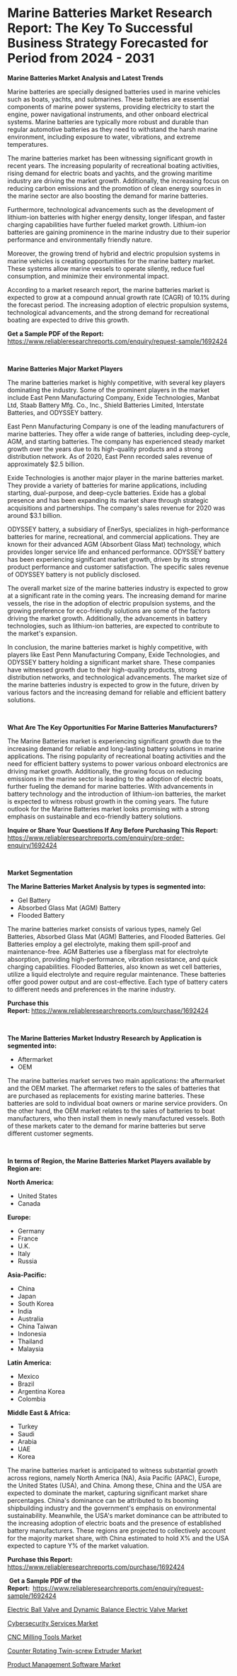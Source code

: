 <p><h1>Marine Batteries Market Research Report: The Key To Successful Business Strategy Forecasted for Period from 2024 - 2031</h1></p><p><strong>Marine Batteries Market Analysis and Latest Trends</strong></p>
<p><p>Marine batteries are specially designed batteries used in marine vehicles such as boats, yachts, and submarines. These batteries are essential components of marine power systems, providing electricity to start the engine, power navigational instruments, and other onboard electrical systems. Marine batteries are typically more robust and durable than regular automotive batteries as they need to withstand the harsh marine environment, including exposure to water, vibrations, and extreme temperatures.</p><p>The marine batteries market has been witnessing significant growth in recent years. The increasing popularity of recreational boating activities, rising demand for electric boats and yachts, and the growing maritime industry are driving the market growth. Additionally, the increasing focus on reducing carbon emissions and the promotion of clean energy sources in the marine sector are also boosting the demand for marine batteries.</p><p>Furthermore, technological advancements such as the development of lithium-ion batteries with higher energy density, longer lifespan, and faster charging capabilities have further fueled market growth. Lithium-ion batteries are gaining prominence in the marine industry due to their superior performance and environmentally friendly nature.</p><p>Moreover, the growing trend of hybrid and electric propulsion systems in marine vehicles is creating opportunities for the marine battery market. These systems allow marine vessels to operate silently, reduce fuel consumption, and minimize their environmental impact.</p><p>According to a market research report, the marine batteries market is expected to grow at a compound annual growth rate (CAGR) of 10.1% during the forecast period. The increasing adoption of electric propulsion systems, technological advancements, and the strong demand for recreational boating are expected to drive this growth.</p></p>
<p><strong>Get a Sample PDF of the Report:&nbsp;</strong> <a href="https://www.reliableresearchreports.com/enquiry/request-sample/1692424">https://www.reliableresearchreports.com/enquiry/request-sample/1692424</a></p>
<p>&nbsp;</p>
<p><strong>Marine Batteries Major Market Players</strong></p>
<p><p>The marine batteries market is highly competitive, with several key players dominating the industry. Some of the prominent players in the market include East Penn Manufacturing Company, Exide Technologies, Manbat Ltd, Staab Battery Mfg. Co., Inc., Shield Batteries Limited, Interstate Batteries, and ODYSSEY battery.</p><p>East Penn Manufacturing Company is one of the leading manufacturers of marine batteries. They offer a wide range of batteries, including deep-cycle, AGM, and starting batteries. The company has experienced steady market growth over the years due to its high-quality products and a strong distribution network. As of 2020, East Penn recorded sales revenue of approximately $2.5 billion.</p><p>Exide Technologies is another major player in the marine batteries market. They provide a variety of batteries for marine applications, including starting, dual-purpose, and deep-cycle batteries. Exide has a global presence and has been expanding its market share through strategic acquisitions and partnerships. The company's sales revenue for 2020 was around $3.1 billion.</p><p>ODYSSEY battery, a subsidiary of EnerSys, specializes in high-performance batteries for marine, recreational, and commercial applications. They are known for their advanced AGM (Absorbent Glass Mat) technology, which provides longer service life and enhanced performance. ODYSSEY battery has been experiencing significant market growth, driven by its strong product performance and customer satisfaction. The specific sales revenue of ODYSSEY battery is not publicly disclosed.</p><p>The overall market size of the marine batteries industry is expected to grow at a significant rate in the coming years. The increasing demand for marine vessels, the rise in the adoption of electric propulsion systems, and the growing preference for eco-friendly solutions are some of the factors driving the market growth. Additionally, the advancements in battery technologies, such as lithium-ion batteries, are expected to contribute to the market's expansion.</p><p>In conclusion, the marine batteries market is highly competitive, with players like East Penn Manufacturing Company, Exide Technologies, and ODYSSEY battery holding a significant market share. These companies have witnessed growth due to their high-quality products, strong distribution networks, and technological advancements. The market size of the marine batteries industry is expected to grow in the future, driven by various factors and the increasing demand for reliable and efficient battery solutions.</p></p>
<p>&nbsp;</p>
<p><strong>What Are The Key Opportunities For Marine Batteries Manufacturers?</strong></p>
<p><p>The Marine Batteries market is experiencing significant growth due to the increasing demand for reliable and long-lasting battery solutions in marine applications. The rising popularity of recreational boating activities and the need for efficient battery systems to power various onboard electronics are driving market growth. Additionally, the growing focus on reducing emissions in the marine sector is leading to the adoption of electric boats, further fueling the demand for marine batteries. With advancements in battery technology and the introduction of lithium-ion batteries, the market is expected to witness robust growth in the coming years. The future outlook for the Marine Batteries market looks promising with a strong emphasis on sustainable and eco-friendly battery solutions.</p></p>
<p><strong>Inquire or Share Your Questions If Any Before Purchasing This Report:</strong> <a href="https://www.reliableresearchreports.com/enquiry/pre-order-enquiry/1692424">https://www.reliableresearchreports.com/enquiry/pre-order-enquiry/1692424</a></p>
<p>&nbsp;</p>
<p><strong>Market Segmentation</strong></p>
<p><strong>The Marine Batteries Market Analysis by types is segmented into:</strong></p>
<p><ul><li>Gel Battery</li><li>Absorbed Glass Mat (AGM) Battery</li><li>Flooded Battery</li></ul></p>
<p><p>The marine batteries market consists of various types, namely Gel Batteries, Absorbed Glass Mat (AGM) Batteries, and Flooded Batteries. Gel Batteries employ a gel electrolyte, making them spill-proof and maintenance-free. AGM Batteries use a fiberglass mat for electrolyte absorption, providing high-performance, vibration resistance, and quick charging capabilities. Flooded Batteries, also known as wet cell batteries, utilize a liquid electrolyte and require regular maintenance. These batteries offer good power output and are cost-effective. Each type of battery caters to different needs and preferences in the marine industry.</p></p>
<p><strong>Purchase this Report:&nbsp;</strong><a href="https://www.reliableresearchreports.com/purchase/1692424">https://www.reliableresearchreports.com/purchase/1692424</a></p>
<p>&nbsp;</p>
<p><strong>The Marine Batteries Market Industry Research by Application is segmented into:</strong></p>
<p><ul><li>Aftermarket</li><li>OEM</li></ul></p>
<p><p>The marine batteries market serves two main applications: the aftermarket and the OEM market. The aftermarket refers to the sales of batteries that are purchased as replacements for existing marine batteries. These batteries are sold to individual boat owners or marine service providers. On the other hand, the OEM market relates to the sales of batteries to boat manufacturers, who then install them in newly manufactured vessels. Both of these markets cater to the demand for marine batteries but serve different customer segments.</p></p>
<p>&nbsp;</p>
<p><strong>In terms of Region, the Marine Batteries Market Players available by Region are:</strong></p>
<p>
    <p> <strong> North America: </strong>
        <ul>
            <li>United States</li>
            <li>Canada</li>
        </ul>
        </p> 
    <p> <strong> Europe: </strong>
        <ul>
            <li>Germany</li>
            <li>France</li>
            <li>U.K.</li>
            <li>Italy</li>
            <li>Russia</li>
        </ul>
        </p> 
    <p> <strong> Asia-Pacific: </strong>
        <ul>
            <li>China</li>
            <li>Japan</li>
            <li>South Korea</li>
            <li>India</li>
            <li>Australia</li>
            <li>China Taiwan</li>
            <li>Indonesia</li>
            <li>Thailand</li>
            <li>Malaysia</li>
        </ul>
        </p> 
    <p> <strong> Latin America: </strong>
        <ul>
            <li>Mexico</li>
            <li>Brazil</li>
            <li>Argentina Korea</li>
            <li>Colombia</li>
        </ul>
        </p> 
    <p> <strong> Middle East & Africa: </strong>
        <ul>
            <li>Turkey</li>
            <li>Saudi</li>
            <li>Arabia</li>
            <li>UAE</li>
            <li>Korea</li>
        </ul>
    </p>
    </p>
<p><p>The marine batteries market is anticipated to witness substantial growth across regions, namely North America (NA), Asia Pacific (APAC), Europe, the United States (USA), and China. Among these, China and the USA are expected to dominate the market, capturing significant market share percentages. China's dominance can be attributed to its booming shipbuilding industry and the government's emphasis on environmental sustainability. Meanwhile, the USA's market dominance can be attributed to the increasing adoption of electric boats and the presence of established battery manufacturers. These regions are projected to collectively account for the majority market share, with China estimated to hold X% and the USA expected to capture Y% of the market valuation.</p></p>
<p><strong>Purchase this Report: </strong><a href="https://www.reliableresearchreports.com/purchase/1692424">https://www.reliableresearchreports.com/purchase/1692424</a></p>
<p>&nbsp;<strong>Get a Sample PDF of the Report:&nbsp;&nbsp;</strong><a href="https://www.reliableresearchreports.com/enquiry/request-sample/1692424">https://www.reliableresearchreports.com/enquiry/request-sample/1692424</a></p>
<p><strong></strong></p>
<p><p><a href="https://www.linkedin.com/pulse/electric-ball-valve-dynamic-balance-market-size-share-tklae?trackingId=hXmTDlZnRpSmRO4XiLQLaw%3D%3D">Electric Ball Valve and Dynamic Balance Electric Valve Market</a></p><p><a href="https://github.com/rahu1502/Market-Research-Report-List-2/blob/main/cybersecurity-services-market.md">Cybersecurity Services Market</a></p><p><a href="https://www.linkedin.com/pulse/cnc-milling-tools-market-growth-trends-covid-19-impact-forecasts-axdie?trackingId=Kgi0Z5ExSkOwVQxRZPukmg%3D%3D">CNC Milling Tools Market</a></p><p><a href="https://www.linkedin.com/pulse/counter-rotating-twin-screw-extruder-market-challenges-r9o0e?trackingId=mxKkEaDCRHGEEQX5CArnQA%3D%3D">Counter Rotating Twin-screw Extruder Market</a></p><p><a href="https://github.com/rahu1501/Market-Research-Report-List-2/blob/main/product-management-software-market.md">Product Management Software Market</a></p></p>
